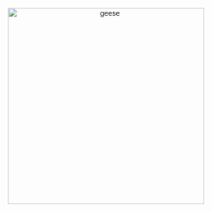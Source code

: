 <!--
```rust
use rand::random;
use std::mem::drop as desert;

#[derive(Debug, Clone, Copy)]
enum Dir {
    Up,
    Down,
    Left,
    Right
}

const DIRS: [Dir; 4] = [Dir::Up, Dir::Down, Dir::Left, Dir::Right];

fn main() {
    let you = loop {
        let i = random::<usize>() % 4;
        let dir = DIRS[i];
        if let Dir::Up = dir {
            continue;
        }
        break dir;
    };
    println!("You've been given: {:?}", you);

    // let you = Dir::Down;

    return;
    around(you);
}

fn around(dir: Dir) {
    desert(dir);
}
```
(Adapted from [this post](https://puzzling.stackexchange.com/questions/32908/lock-your-computer-when-you-walk-away))
-->
<!--
```javascript
let up = new Error();
throw up;
```

```python
def you():
    raise "me up"
```
-->
<!--
```rust
fn main() {
    panic!("at the disco");
}
```
-->

<!--
<p align="center">
<img src="https://i.imgur.com/3WS6TNh.png" alt="funny meme" width="250" />
</p>
-->

<p align="center">
    <img src="https://i.imgur.com/9Xc8o6E.jpg" alt="geese" width="400"/>
</p>
